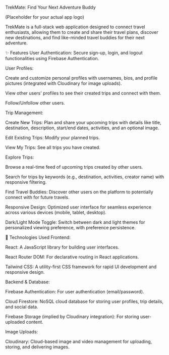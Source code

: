 TrekMate: Find Your Next Adventure Buddy

(Placeholder for your actual app logo)

TrekMate is a full-stack web application designed to connect travel enthusiasts, allowing them to create and share their travel plans, discover new destinations, and find like-minded travel buddies for their next adventure.

✨ Features
User Authentication: Secure sign-up, login, and logout functionalities using Firebase Authentication.

User Profiles:

Create and customize personal profiles with usernames, bios, and profile pictures (integrated with Cloudinary for image uploads).

View other users' profiles to see their created trips and connect with them.

Follow/Unfollow other users.

Trip Management:

Create New Trips: Plan and share your upcoming trips with details like title, destination, description, start/end dates, activities, and an optional image.

Edit Existing Trips: Modify your planned trips.

View My Trips: See all trips you have created.

Explore Trips:

Browse a real-time feed of upcoming trips created by other users.

Search for trips by keywords (e.g., destination, activities, creator name) with responsive filtering.

Find Travel Buddies: Discover other users on the platform to potentially connect with for future travels.

Responsive Design: Optimized user interface for seamless experience across various devices (mobile, tablet, desktop).

Dark/Light Mode Toggle: Switch between dark and light themes for personalized viewing preference, with preference persistence.

🚀 Technologies Used
Frontend:

React: A JavaScript library for building user interfaces.

React Router DOM: For declarative routing in React applications.

Tailwind CSS: A utility-first CSS framework for rapid UI development and responsive design.

Backend & Database:

Firebase Authentication: For user authentication (email/password).

Cloud Firestore: NoSQL cloud database for storing user profiles, trip details, and social data.

Firebase Storage (implied by Cloudinary integration): For storing user-uploaded content.

Image Uploads:

Cloudinary: Cloud-based image and video management for uploading, storing, and delivering images.
